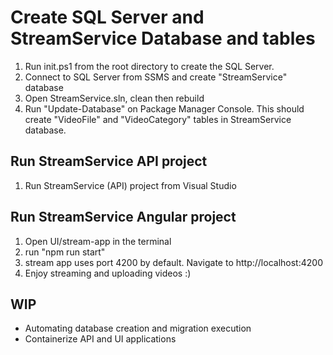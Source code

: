 # Create SQL Server and StreamService Database and tables

1. Run init.ps1 from the root directory to create the SQL Server.
2. Connect to SQL Server from SSMS and create "StreamService" database
3. Open StreamService.sln, clean then rebuild
4. Run "Update-Database" on Package Manager Console. This should create "VideoFile" and "VideoCategory" tables in StreamService database.

## Run StreamService API project
1. Run StreamService (API) project from Visual Studio

## Run StreamService Angular project
1. Open UI/stream-app in the terminal
2. run "npm run start"
3. stream app uses port 4200 by default. Navigate to http://localhost:4200
4. Enjoy streaming and uploading videos :)

## WIP
* Automating database creation and migration execution
* Containerize API and UI applications

